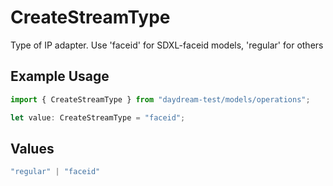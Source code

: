 # CreateStreamType

Type of IP adapter. Use 'faceid' for SDXL-faceid models, 'regular' for others

## Example Usage

```typescript
import { CreateStreamType } from "daydream-test/models/operations";

let value: CreateStreamType = "faceid";
```

## Values

```typescript
"regular" | "faceid"
```